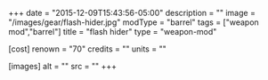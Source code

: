 +++
date = "2015-12-09T15:43:56-05:00"
description = ""
image = "/images/gear/flash-hider.jpg"
modType = "barrel"
tags = ["weapon mod","barrel"]
title = "flash hider"
type = "weapon-mod"

[cost]
  renown = "70"
  credits = ""
  units = ""

[images]
  alt = ""
  src = ""
+++
